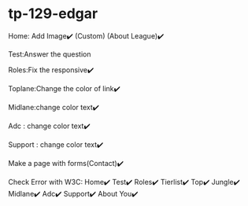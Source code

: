 # tp-129-edgar

Home:
Add Image✔️ 
(Custom)
(About League)✔️ 

Test:Answer the question

Roles:Fix the responsive✔️ 

Toplane:Change the color of link✔️ 

Midlane:change color text✔️ 

Adc : change color text✔️ 

Support : change color text✔️ 

Make a page with forms(Contact)✔️ 

Check Error with W3C:
Home✔️ 
Test✔️
Roles✔️
Tierlist✔️
Top✔️
Jungle✔️
Midlane✔️
Adc✔️
Support✔️
About You✔️
